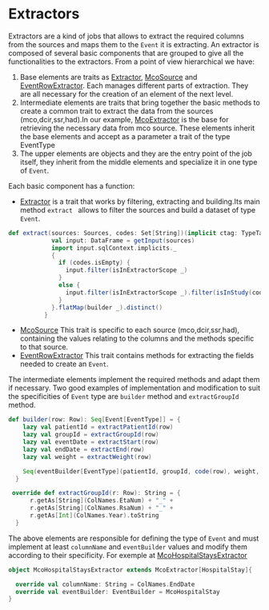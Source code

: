 

# Extractors

Extractors are a kind of jobs that allows to extract the required columns from the sources and maps them to the `Event` it is extracting. 
An extractor is composed of several basic components that are grouped to give all the functionalities to the extractors. 
From a point of view hierarchical we have:

1) Base elements are traits as [Extractor](https://github.com/X-DataInitiative/SCALPEL-Extraction/blob/master/src/main/scala/fr/polytechnique/cmap/cnam/etl/extractors/Extractor.scala), 
[McoSource](https://github.com/X-DataInitiative/SCALPEL-Extraction/blob/master/src/main/scala/fr/polytechnique/cmap/cnam/etl/extractors/mco/McoSource.scala) and 
[EventRowExtractor](https://github.com/X-DataInitiative/SCALPEL-Extraction/blob/master/src/main/scala/fr/polytechnique/cmap/cnam/etl/extractors/EventRowExtractor.scala).
Each manages different parts of extraction. They are all necessary for the creation of an element of the next level.
2) Intermediate elements are traits that bring together the basic methods to create a common trait to extract the data from the sources (mco,dcir,ssr,had).In our example, 
[McoExtractor](https://github.com/X-DataInitiative/SCALPEL-Extraction/blob/master/src/main/scala/fr/polytechnique/cmap/cnam/etl/extractors/mco/McoExtractor.scala) 
is the base for retrieving the necessary data from mco source. These elements inherit the base elements and accept as a parameter a trait of the type EventType
3) The upper elements  are objects and  they are the entry point of the job itself, they inherit from the middle elements and specialize it in one type of `Event`. 
 
Each basic component has a function:
 - [Extractor](https://github.com/X-DataInitiative/SCALPEL-Extraction/blob/master/src/main/scala/fr/polytechnique/cmap/cnam/etl/extractors/Extractor.scala)
 is a trait that works by filtering, extracting and building.Its main method  `extract ` allows to filter the sources and build a dataset of type `Event`.
```scala  
def extract(sources: Sources, codes: Set[String])(implicit ctag: TypeTag[EventType]): Dataset[Event[EventType]] = {
            val input: DataFrame = getInput(sources)      
            import input.sqlContext.implicits._        
            {
              if (codes.isEmpty) {
                input.filter(isInExtractorScope _)
              }
              else {
                input.filter(isInExtractorScope _).filter(isInStudy(codes) _)
              }
            }.flatMap(builder _).distinct()
          }
```
- [McoSource](https://github.com/X-DataInitiative/SCALPEL-Extraction/blob/master/src/main/scala/fr/polytechnique/cmap/cnam/etl/extractors/mco/McoSource.scala)
This trait is specific to each source (mco,dcir,ssr,had), containing the values relating to the columns and the methods specific to that source.
- [EventRowExtractor](https://github.com/X-DataInitiative/SCALPEL-Extraction/blob/master/src/main/scala/fr/polytechnique/cmap/cnam/etl/extractors/EventRowExtractor.scala) 
This trait contains methods for extracting the fields needed to create an `Event`.

The intermediate elements implement the required methods and adapt them if necessary. 
Two good examples of implementation and modification to suit the specificities of `Event` type are `builder` method and  `extractGroupId` method.

```scala  
def builder(row: Row): Seq[Event[EventType]] = {
    lazy val patientId = extractPatientId(row)
    lazy val groupId = extractGroupId(row)
    lazy val eventDate = extractStart(row)
    lazy val endDate = extractEnd(row)
    lazy val weight = extractWeight(row)

    Seq(eventBuilder[EventType](patientId, groupId, code(row), weight, eventDate, endDate))
  }
```
```scala  
 override def extractGroupId(r: Row): String = {
      r.getAs[String](ColNames.EtaNum) + "_" +
      r.getAs[String](ColNames.RsaNum) + "_" +
      r.getAs[Int](ColNames.Year).toString
  }
```

The above elements are responsible for defining the type of `Event` and must implement at least  `columnName` and  `eventBuilder` values and modify them according to their specificity.
For exemple at [McoHospitalStaysExtractor](https://github.com/X-DataInitiative/SCALPEL-Extraction/blob/master/src/main/scala/fr/polytechnique/cmap/cnam/etl/extractors/hospitalstays/McoHospitalStaysExtractor.scala)
```scala  
object McoHospitalStaysExtractor extends McoExtractor[HospitalStay]{

  override val columnName: String = ColNames.EndDate
  override val eventBuilder: EventBuilder = McoHospitalStay
}
```


